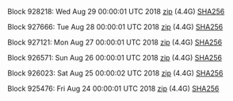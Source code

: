 Block 928218: Wed Aug 29 00:00:01 UTC 2018 [zip](https://dash-bootstrap.ams3.digitaloceanspaces.com/mainnet/2018-08-29/bootstrap.dat.zip) (4.4G) [SHA256](https://dash-bootstrap.ams3.digitaloceanspaces.com/mainnet/2018-08-29/sha256.txt)

Block 927666: Tue Aug 28 00:00:01 UTC 2018 [zip](https://dash-bootstrap.ams3.digitaloceanspaces.com/mainnet/2018-08-28/bootstrap.dat.zip) (4.4G) [SHA256](https://dash-bootstrap.ams3.digitaloceanspaces.com/mainnet/2018-08-28/sha256.txt)

Block 927121: Mon Aug 27 00:00:01 UTC 2018 [zip](https://dash-bootstrap.ams3.digitaloceanspaces.com/mainnet/2018-08-27/bootstrap.dat.zip) (4.4G) [SHA256](https://dash-bootstrap.ams3.digitaloceanspaces.com/mainnet/2018-08-27/sha256.txt)

Block 926571: Sun Aug 26 00:00:01 UTC 2018 [zip](https://dash-bootstrap.ams3.digitaloceanspaces.com/mainnet/2018-08-26/bootstrap.dat.zip) (4.4G) [SHA256](https://dash-bootstrap.ams3.digitaloceanspaces.com/mainnet/2018-08-26/sha256.txt)

Block 926023: Sat Aug 25 00:00:02 UTC 2018 [zip](https://dash-bootstrap.ams3.digitaloceanspaces.com/mainnet/2018-08-25/bootstrap.dat.zip) (4.4G) [SHA256](https://dash-bootstrap.ams3.digitaloceanspaces.com/mainnet/2018-08-25/sha256.txt)

Block 925476: Fri Aug 24 00:00:01 UTC 2018 [zip](https://dash-bootstrap.ams3.digitaloceanspaces.com/mainnet/2018-08-24/bootstrap.dat.zip) (4.4G) [SHA256](https://dash-bootstrap.ams3.digitaloceanspaces.com/mainnet/2018-08-24/sha256.txt)
